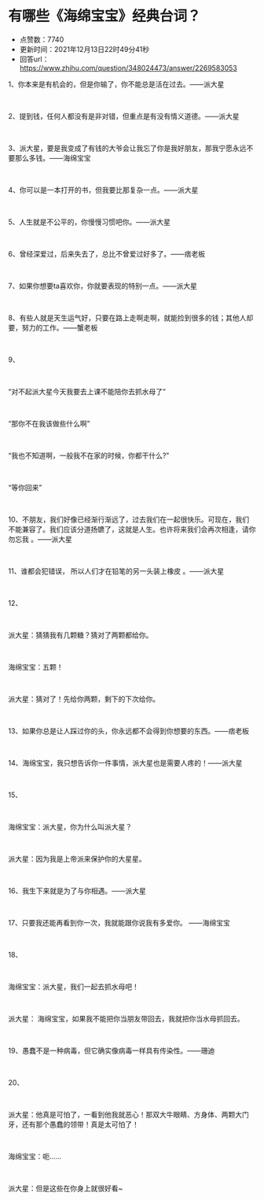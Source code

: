 # 有哪些《海绵宝宝》经典台词？
- 点赞数：7740
- 更新时间：2021年12月13日22时49分41秒
- 回答url：https://www.zhihu.com/question/348024473/answer/2269583053
<body>
 <p data-pid="WClmfzdI">1、你本来是有机会的，但是你输了，你不能总是活在过去。——派大星</p>
 <p class="ztext-empty-paragraph"><br></p>
 <p data-pid="4dPgGKzj">2、提到钱，任何人都没有是非对错，但重点是有没有情义道德。——派大星</p>
 <p class="ztext-empty-paragraph"><br></p>
 <p data-pid="YOvD5g5A">3、派大星，要是我变成了有钱的大爷会让我忘了你是我好朋友，那我宁愿永远不要那么多钱。——海绵宝宝</p>
 <p class="ztext-empty-paragraph"><br></p>
 <p data-pid="VEhCSiru">4、你可以是一本打开的书，但我要比那复杂一点。——派大星</p>
 <p class="ztext-empty-paragraph"><br></p>
 <p data-pid="_kQ-WCJZ">5、人生就是不公平的，你慢慢习惯吧你。——派大星</p>
 <p class="ztext-empty-paragraph"><br></p>
 <p data-pid="4byM-UdW">6、曾经深爱过，后来失去了，总比不曾爱过好多了。——痞老板</p>
 <p class="ztext-empty-paragraph"><br></p>
 <p data-pid="oVn49wT7">7、如果你想要ta喜欢你，你就要表现的特别一点。——派大星</p>
 <p class="ztext-empty-paragraph"><br></p>
 <p data-pid="_yECVTj0">8、有些人就是天生运气好，只要在路上走啊走啊，就能捡到很多的钱；其他人却要，努力的工作。——蟹老板</p>
 <p class="ztext-empty-paragraph"><br></p>
 <p data-pid="NYt0ObcR">9、</p>
 <p class="ztext-empty-paragraph"><br></p>
 <p data-pid="d53-MBWA">“对不起派大星今天我要去上课不能陪你去抓水母了”</p>
 <p class="ztext-empty-paragraph"><br></p>
 <p data-pid="qeMFg6py">“那你不在我该做些什么啊”</p>
 <p class="ztext-empty-paragraph"><br></p>
 <p data-pid="6nmkYs26">“我也不知道啊，一般我不在家的时候，你都干什么?”</p>
 <p class="ztext-empty-paragraph"><br></p>
 <p data-pid="6VEPFgcd">“等你回来”</p>
 <p class="ztext-empty-paragraph"><br></p>
 <p data-pid="cS_2FQwt">10、不朋友，我们好像已经渐行渐远了，过去我们在一起很快乐。可现在，我们不能兼容了。我们应该分道扬镳了，这就是人生。也许将来我们会再次相逢，请你勿忘我 。——派大星</p>
 <p class="ztext-empty-paragraph"><br></p>
 <p data-pid="NR9Mk4D3">11、谁都会犯错误， 所以人们才在铅笔的另一头装上橡皮 。——派大星</p>
 <p class="ztext-empty-paragraph"><br></p>
 <p data-pid="dDtCT8fH">12、</p>
 <p class="ztext-empty-paragraph"><br></p>
 <p data-pid="4PHoXL9u">派大星：猜猜我有几颗糖？猜对了两颗都给你。</p>
 <p class="ztext-empty-paragraph"><br></p>
 <p data-pid="iLKWnFoJ">海绵宝宝：五颗！</p>
 <p class="ztext-empty-paragraph"><br></p>
 <p data-pid="uQCfmEC_">派大星：猜对了！先给你两颗，剩下的下次给你。</p>
 <p class="ztext-empty-paragraph"><br></p>
 <p data-pid="IyaAMQpF">13、如果你总是让人踩过你的头，你永远都不会得到你想要的东西。——痞老板</p>
 <p class="ztext-empty-paragraph"><br></p>
 <p data-pid="w--szQDt">14、海绵宝宝，我只想告诉你一件事情，派大星也是需要人疼的！——派大星</p>
 <p class="ztext-empty-paragraph"><br></p>
 <p data-pid="-W4VpdKZ">15、</p>
 <p class="ztext-empty-paragraph"><br></p>
 <p data-pid="9OOtHuaf">海绵宝宝：派大星，你为什么叫派大星？</p>
 <p class="ztext-empty-paragraph"><br></p>
 <p data-pid="A5gLM9br">派大星：因为我是上帝派来保护你的大星星。</p>
 <p class="ztext-empty-paragraph"><br></p>
 <p data-pid="4H8kmRAz">16、我生下来就是为了与你相遇。——派大星</p>
 <p class="ztext-empty-paragraph"><br></p>
 <p data-pid="OzSYIg1O">17、只要我还能再看到你一次，我就能跟你说我有多爱你。 ——海绵宝宝</p>
 <p class="ztext-empty-paragraph"><br></p>
 <p data-pid="mFjNd2o_">18、</p>
 <p class="ztext-empty-paragraph"><br></p>
 <p data-pid="bDdQECP0">海绵宝宝：派大星，我们一起去抓水母吧！</p>
 <p class="ztext-empty-paragraph"><br></p>
 <p data-pid="O5IT9HNX">派大星： 海绵宝宝，如果我不能把你当朋友带回去，我就把你当水母抓回去。</p>
 <p class="ztext-empty-paragraph"><br></p>
 <p data-pid="y3h4lDpU">19、愚蠢不是一种病毒，但它确实像病毒一样具有传染性。——珊迪</p>
 <p class="ztext-empty-paragraph"><br></p>
 <p data-pid="D6bLRBbb">20、</p>
 <p class="ztext-empty-paragraph"><br></p>
 <p data-pid="jOTRadQF">派大星：他真是可怕了，一看到他我就恶心！那双大牛眼睛、方身体、两颗大门牙，还有那个愚蠢的领带！真是太可怕了！</p>
 <p class="ztext-empty-paragraph"><br></p>
 <p data-pid="XkQTG-Ff">海绵宝宝：呃……</p>
 <p class="ztext-empty-paragraph"><br></p>
 <p data-pid="KWeFLGoV">派大星：但是这些在你身上就很好看~</p>
</body>